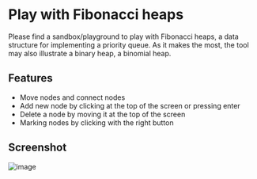 # Play with Fibonacci heaps

Please find a sandbox/playground to play with Fibonacci heaps, a data structure for implementing a priority queue. As it makes the most, the tool may also illustrate a binary heap, a binomial heap. 

## Features
- Move nodes and connect nodes
- Add new node by clicking at the top of the screen or pressing enter
- Delete a node by moving it at the top of the screen
- Marking nodes by clicking with the right button

## Screenshot

![image](https://user-images.githubusercontent.com/43071857/236688539-5908df0d-2344-4cdc-9abc-56c436181757.png)
